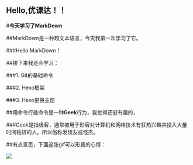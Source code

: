 ## Hello,优课达！！

#**今天学习了MarkDown**

##MarkDown是一种超文本语言，今天我第一次学习了它。

###Hello MarkDown！

##接下来我还会学习：

###1. Git的基础命令

###2. Hexo框架

###3. Hexo更换主题

##用命令行敲命令是一种**Geek**行为，我觉得还挺有趣的，

###Geek是指极客，通常被用于形容对计算机和网络技术有狂热兴趣并投入大量时间钻研的人。所以俗称发烧友或怪杰。

##有点意思，下面这张gif可以形我的心情：

![](https://qgt-style.oss-cn-hangzhou.aliyuncs.com/newcoursep4/g1/g1-2-2/tenor.gif)
